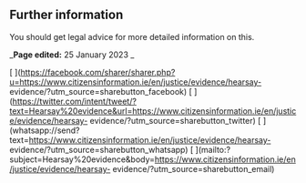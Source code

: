##  Further information

You should get legal advice for more detailed information on this.

_**Page edited:** 25 January 2023 _

[
](https://facebook.com/sharer/sharer.php?u=https://www.citizensinformation.ie/en/justice/evidence/hearsay-
evidence/?utm_source=sharebutton_facebook) [
](https://twitter.com/intent/tweet/?text=Hearsay%20evidence&url=https://www.citizensinformation.ie/en/justice/evidence/hearsay-
evidence/?utm_source=sharebutton_twitter) [
](whatsapp://send?text=https://www.citizensinformation.ie/en/justice/evidence/hearsay-
evidence/?utm_source=sharebutton_whatsapp) [
](mailto:?subject=Hearsay%20evidence&body=https://www.citizensinformation.ie/en/justice/evidence/hearsay-
evidence/?utm_source=sharebutton_email) [ ](javascript:void\(0\))

